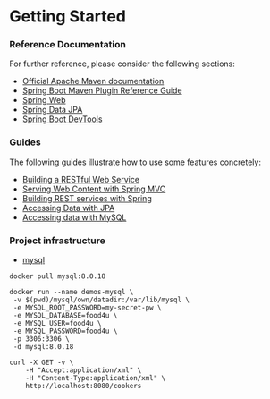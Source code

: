 # Getting Started

### Reference Documentation
For further reference, please consider the following sections:

* [Official Apache Maven documentation](https://maven.apache.org/guides/index.html)
* [Spring Boot Maven Plugin Reference Guide](https://docs.spring.io/spring-boot/docs/2.2.2.RELEASE/maven-plugin/)
* [Spring Web](https://docs.spring.io/spring-boot/docs/2.2.2.RELEASE/reference/htmlsingle/#boot-features-developing-web-applications)
* [Spring Data JPA](https://docs.spring.io/spring-boot/docs/2.2.2.RELEASE/reference/htmlsingle/#boot-features-jpa-and-spring-data)
* [Spring Boot DevTools](https://docs.spring.io/spring-boot/docs/2.2.2.RELEASE/reference/htmlsingle/#using-boot-devtools)

### Guides
The following guides illustrate how to use some features concretely:

* [Building a RESTful Web Service](https://spring.io/guides/gs/rest-service/)
* [Serving Web Content with Spring MVC](https://spring.io/guides/gs/serving-web-content/)
* [Building REST services with Spring](https://spring.io/guides/tutorials/bookmarks/)
* [Accessing Data with JPA](https://spring.io/guides/gs/accessing-data-jpa/)
* [Accessing data with MySQL](https://spring.io/guides/gs/accessing-data-mysql/)


### Project infrastructure

- [mysql](https://hub.docker.com/_/mysql?tab=tags)

```
docker pull mysql:8.0.18
```


```
docker run --name demos-mysql \
 -v $(pwd)/mysql/own/datadir:/var/lib/mysql \
 -e MYSQL_ROOT_PASSWORD=my-secret-pw \
 -e MYSQL_DATABASE=food4u \
 -e MYSQL_USER=food4u \
 -e MYSQL_PASSWORD=food4u \
 -p 3306:3306 \
 -d mysql:8.0.18
```



```
curl -X GET -v \
    -H "Accept:application/xml" \
    -H "Content-Type:application/xml" \
    http://localhost:8080/cookers 
```
